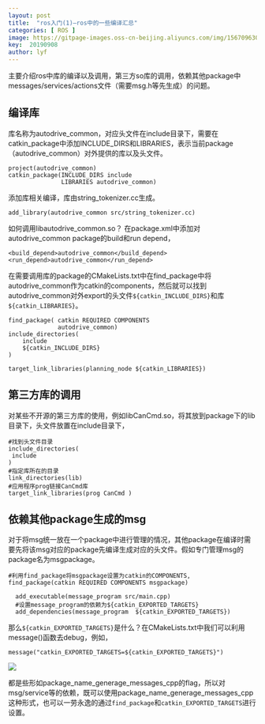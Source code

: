 ```yaml
---
layout: post
title:  "ros入门(1)—ros中的一些编译汇总"
categories: [ ROS ]
image: https://gitpage-images.oss-cn-beijing.aliyuncs.com/img/1567096305730.png
key:  20190908
author: lyf
---
```


主要介绍ros中库的编译以及调用，第三方so库的调用，依赖其他package中messages/services/actions文件（需要msg.h等先生成）的问题。

## 编译库

库名称为autodrive_common，对应头文件在include目录下，需要在catkin_package中添加INCLUDE_DIRS和LIBRARIES，表示当前package（autodrive_common）对外提供的库以及头文件。

```
project(autodrive_common)
catkin_package(INCLUDE_DIRS include
               LIBRARIES autodrive_common)
```

添加库相关编译，库由string_tokenizer.cc生成。

```
add_library(autodrive_common src/string_tokenizer.cc)
```

如何调用libautodrive_common.so？
在package.xml中添加对autodrive_common package的build和run depend，

```
<build_depend>autodrive_common</build_depend>
<run_depend>autodrive_common</run_depend>
```

在需要调用库的package的CMakeLists.txt中在find_package中将autodrive_common作为catkin的components，然后就可以找到autodrive_common对外export的头文件`${catkin_INCLUDE_DIRS}`和库`${catkin_LIBRARIES}`。

```
find_package( catkin REQUIRED COMPONENTS
              autodrive_common)
include_directories(
    include
    ${catkin_INCLUDE_DIRS}
)

target_link_libraries(planning_node ${catkin_LIBRARIES})
```

## 第三方库的调用

对某些不开源的第三方库的使用，例如libCanCmd.so，将其放到package下的lib目录下，头文件放置在include目录下，

```
#找到头文件目录
include_directories(
 include
)
#指定库所在的目录
link_directories(lib)
#应用程序prog链接CanCmd库
target_link_libraries(prog CanCmd )
```

## 依赖其他package生成的msg

对于将msg统一放在一个package中进行管理的情况，其他package在编译时需要先将该msg对应的package先编译生成对应的头文件。假如专门管理msg的package名为msgpackage。

```
#利用find_package将msgpackage设置为catkin的COMPONENTS,
find_package(catkin REQUIRED COMPONENTS msgpackage)

  add_executable(message_program src/main.cpp)
  #设置message_program的依赖为${catkin_EXPORTED_TARGETS}
  add_dependencies(message_program  ${catkin_EXPORTED_TARGETS})
```
那么`${catkin_EXPORTED_TARGETS}`是什么？在CMakeLists.txt中我们可以利用message()函数去debug，例如，

```
message("catkin_EXPORTED_TARGETS=${catkin_EXPORTED_TARGETS}")
```
![](https://gitpage-images.oss-cn-beijing.aliyuncs.com/img/20180528220922331.png)

都是些形如package_name_generage_messages_cpp的flag，所以对msg/service等的依赖，既可以使用package_name_generage_messages_cpp这种形式，也可以一劳永逸的通过`find_package`和`catkin_EXPORTED_TARGETS`进行设置。
